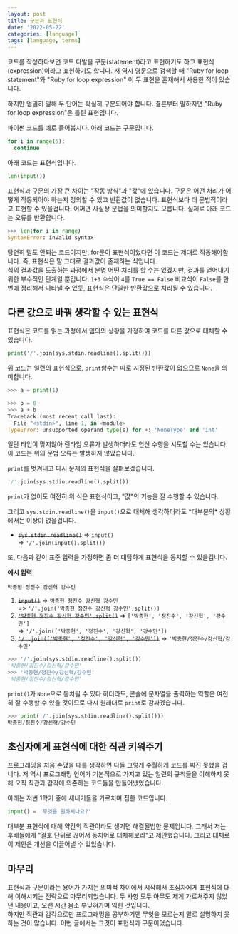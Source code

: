 ```yaml
---
layout: post
title: 구문과 표현식
date: '2022-05-22'
categories: [language]
tags: [language, terms]
---
```


코드를 작성하다보면 코드 다발을 구문(statement)라고 표현하기도 하고 표현식(expression)이라고 표현하기도 합니다. 저 역시 영문으로 검색할 때 "Ruby for loop statement"와 "Ruby for loop expression" 이 두 표현을 혼재해서 사용한 적이 있습니다.  

하지만 엄밀히 말해 두 단어는 확실히 구분되어야 합니다. 결론부터 말하자면 "Ruby for loop expression"은 틀린 표현입니다.  

파이썬 코드를 예로 들어봅시다. 아래 코드는 구문입니다.  

```py
for i in range(5):
  continue
```

아래 코드는 표현식입니다.  

```py
len(input())
```

표현식과 구문의 가장 큰 차이는 "작동 방식"과 "값"에 있습니다. 구문은 어떤 처리가 어떻게 작동되어야 하는지 정의할 수 있고 반환값이 없습니다. 표현식보다 더 문법적이라고 표현할 수 있을겁니다. 어쩌면 사실상 문법을 의미할지도 모릅니다. 실제로 아래 코드는 오류를 반환합니다.  

```py
>>> len(for i in range)
SyntaxError: invalid syntax
```

당연히 말도 안되는 코드이지만, for문이 표현식이었다면 이 코드는 제대로 작동해야합니다. 즉, 표현식은 말 그대로 결과값이 존재하는 식입니다.  
식의 결과값을 도출하는 과정에서 분명 어떤 처리를 할 수는 있겠지만, 결과를 얻어내기 위한 부수적인 단계일 뿐입니다. `1+3` 수식이 `4`를 `True == False` 비교식이 `False`를 한번에 정리해서 나타낼 수 있듯, 표현식은 단일한 반환값으로 처리될 수 있습니다.

## 다른 값으로 바꿔 생각할 수 있는 표현식
표현식은 코드를 읽는 과정에서 임의의 상황을 가정하여 코드를 다른 값으로 대체할 수 있습니다.  

```py
print('/'.join(sys.stdin.readline().split()))
```
위 코드는 일련의 표현식으로, `print`함수는 따로 지정된 반환값이 없으므로 `None`을 의미합니다.

```py
>>> a = print(1)

>>> b = 0
>>> a + b
Traceback (most recent call last):
  File "<stdin>", line 1, in <module>
TypeError: unsupported operand type(s) for +: 'NoneType' and 'int'
```

일단 타입이 맞지않아 런타임 오류가 발생하더라도 연산 수행을 시도할 수는 있습니다. 이 코드는 위의 문법 오류는 발생하지 않았습니다.  

`print`를 벗겨내고 다시 문제의 표현식을 살펴보겠습니다.  

```py
'/'.join(sys.stdin.readline().split())
```

`print`가 없어도 여전히 위 식은 표현식이고, "값"의 기능을 잘 수행할 수 있습니다.  

그리고 `sys.stdin.readline()`을 `input()`으로 대체해 생각하더라도 \*대부분의\* 상황에서는 이상이 없을겁니다.  

* ~~`sys.stdin.readline()`~~ => `input()`  
  => `'/'.join(input().split())`

또, 다음과 같이 표준 입력을 가정하면 좀 더 대담하게 표현식을 동치할 수 있을겁니다.  

**예시 입력**  
```  
박종현 정진수 강신혁 강수민
```

1. ~~`input()`~~ => `박종현 정진수 강신혁 강수민`  
  => `'/'.join('박종현 정진수 강신혁 강수민'.split())`
2. ~~`'박종현 정진수 강신혁 강수민'.split()`~~ => `['박종현', '정진수', '강신혁', '강수민']`  
  => `'/'.join(['박종현', '정진수', '강신혁', '강수민'])`
3. ~~`'/'.join(['박종현', '정진수', '강신혁', '강수민'])`~~ => `'박종현/정진수/강신혁/강수민'`

```py
>>> '/'.join(sys.stdin.readline().split())
'박종현/정진수/강신혁/강수민'
>>> '박종현/정진수/강신혁/강수민'
'박종현/정진수/강신혁/강수민'
```

`print()`가 `None`으로 동치될 수 있다 하더라도, 콘솔에 문자열을 출력하는 역할은 여전히 잘 수행할 수 있을 것이므로 다시 원래대로 `print`로 감싸겠습니다.  

```py
>>> print('/'.join(sys.stdin.readline().split()))
박종현/정진수/강신혁/강수민
```

## 초심자에게 표현식에 대한 직관 키워주기
프로그래밍을 처음 손댔을 때를 생각하면 다들 그렇게 수월하게 코드를 짜진 못했을 겁니다. 저 역시 프로그래밍 언어가 기본적으로 가지고 있는 일련의 규칙들을 이해하지 못해 오직 직관과 감각에 의존하는 코드들을 만들어냈었습니다.  

아래는 저번 1학기 중에 새내기들을 가르치며 접한 코드입니다.

```py
input() = '무엇을 원하시나요?'
```

대부분 표현식에 대해 약간의 직관이라도 생기면 해결될법한 문제입니다. 그래서 저는 후배들에게 "괄호 단위로 끊어서 동치어로 대체해보라"고 제안했습니다. 그리고 대체로 이 제안은 개선을 이끌어낼 수 있었습니다.  

## 마무리
표현식과 구문이라는 용어가 가지는 의미적 차이에서 시작해서 초심자에게 표현식에 대해 이해시키는 전략으로 마무리되었습니다. 두 사항 모두 아무도 제게 가르쳐주지 않았던 내용이고, 오랜 시간 몸소 부딪혀가며 익힌 것입니다.  
하지만 직관과 감각으로만 프로그래밍을 공부하기엔 무엇을 모르는지 말로 설명하지 못하는 것이 많습니다. 이번 글에서는 그것이 표현식과 구문이었습니다.  
